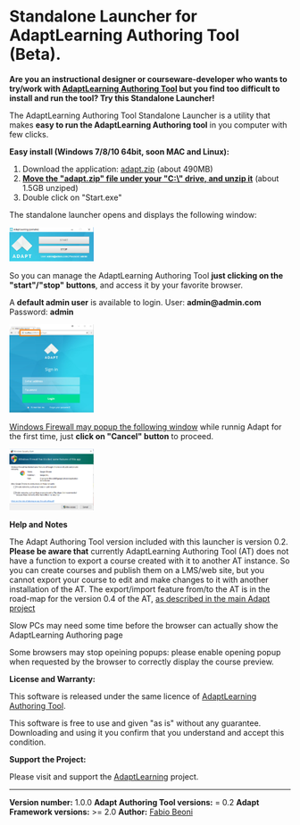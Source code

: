 # Standalone Launcher for AdaptLearning Authoring Tool (Beta).

<p><b>Are you an instructional designer or courseware-developer who wants to try/work with <a href="http://www.adaptlearning.org" target="_blank">AdaptLearning Authoring Tool</a> but you find too difficult to install and run the tool? Try this Standalone Launcher!</b></p>

<p>The AdaptLearning Authoring Tool Standalone Launcher is a utility that makes <b>easy to run the AdaptLearning Authoring tool</b> in you computer with few clicks.</p>

**Easy install (Windows 7/8/10 64bit, soon MAC and Linux):**

<ol>
<li>Download the application: <a href="https://github.com/fabiobeoni/adapt-authoring-standalone/releases/download/v1.0-beta.1/adapt.zip" target="_blank">adapt.zip</a> (about 490MB)</li>
<li><b><u>Move the "adapt.zip" file under your "C:\" drive, and unzip it</u></b> (about 1.5GB unziped)</li>
<li>Double click on "Start.exe"</li>
</ol>

<p>The standalone launcher opens and displays the following window:</p>

<p>
    <img width="30%" src="adaptlearning-authoring-standalone-setup-windows.jpg" alt="Standalone Launcher for AdaptLearning Authoring Tool" />
</p>

<p>So you can manage the AdaptLearning Authoring Tool <b>just clicking on the "start"/"stop" buttons</b>, and access it by your favorite browser.</p>

<p>A <b>default admin user</b> is available to login. User: <b>admin@admin.com</b>   Password: <b>admin</b></p>

<p>
    <img width="30%"  src="adaptlearning-authoring-on-localhost.jpg" alt="Standalone Launcher for AdaptLearning Authoring Tool" />
</p>

<p><u>Windows Firewall may popup the following window</u> while runnig Adapt for the first time, just <b>click on "Cancel" button</b> to proceed.</p>
<p><img width="30%" src="windows-firewall-popup.png" /></p>

**Help and Notes**
<p>The Adapt Authoring Tool version included with this launcher is version 0.2. <b>Please be aware that</b> currently AdaptLearning Authoring Tool (AT) does not have a function to export a course created with it to another AT instance. So you can create courses and publish them on a LMS/web site, but you cannot export your course to edit and make changes to it with another installation of the AT. The export/import feature from/to the AT is in the road-map for the version 0.4 of the AT, <a href="https://www.adaptlearning.org/index.php/adapt-authoring-tool/#1448832205915-b2de9657-49d6">as described in the main Adapt project</a></p>
<p>Slow PCs may need some time before the browser can actually show the AdaptLearning Authoring page</p>
<p>Some browsers may stop opeining popups: please enable opening popup when requested by the browser to correctly display the course preview.</p>

**License and Warranty:**

<p>This software is released under the same licence of <a href="http://www.adaptlearning.org" target="_blank">AdaptLearning Authoring Tool</a>.</p>
<p>This software is free to use and given "as is" without any guarantee. Downloading and using it you confirm that you understand and accept this condition.</p>

**Support the Project:**

<p>Please visit and support the <a href="http://www.adaptlearning.org" target="_blank">AdaptLearning</a> project.</p>

----------------------------
**Version number:**  1.0.0
**Adapt Authoring Tool versions:**  = 0.2
**Adapt Framework versions:**  >= 2.0
**Author:** <a href="https://it.linkedin.com/in/fabio-beoni-6a7848101" target="_blanck">Fabio Beoni</a>

